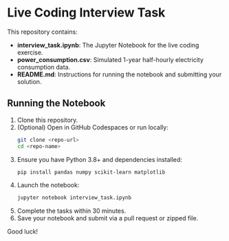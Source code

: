# Live Coding Interview Task

This repository contains:

- **interview_task.ipynb**: The Jupyter Notebook for the live coding exercise.
- **power_consumption.csv**: Simulated 1-year half-hourly electricity consumption data.
- **README.md**: Instructions for running the notebook and submitting your solution.

## Running the Notebook

1. Clone this repository.
2. (Optional) Open in GitHub Codespaces or run locally:
    ```bash
    git clone <repo-url>
    cd <repo-name>
    ```
3. Ensure you have Python 3.8+ and dependencies installed:
    ```bash
    pip install pandas numpy scikit-learn matplotlib
    ```
4. Launch the notebook:
    ```bash
    jupyter notebook interview_task.ipynb
    ```
5. Complete the tasks within 30 minutes.
6. Save your notebook and submit via a pull request or zipped file.

Good luck!
